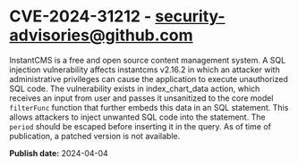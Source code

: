# CVE-2024-31212 - security-advisories@github.com

InstantCMS is a free and open source content management system. A SQL injection vulnerability affects instantcms v2.16.2 in which an attacker with administrative privileges can cause the application to execute unauthorized SQL code. The vulnerability exists in index_chart_data action, which receives an input from user and passes it unsanitized to the core model `filterFunc` function that further embeds this data in an SQL statement. This allows attackers to inject unwanted SQL code into the statement. The `period` should be escaped before inserting it in the query. As of time of publication, a patched version is not available.

**Publish date:** 2024-04-04
